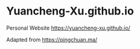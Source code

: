 # Yuancheng-Xu.github.io
Personal Website https://yuancheng-xu.github.io/

Adapted from https://pingchuan.ma/
